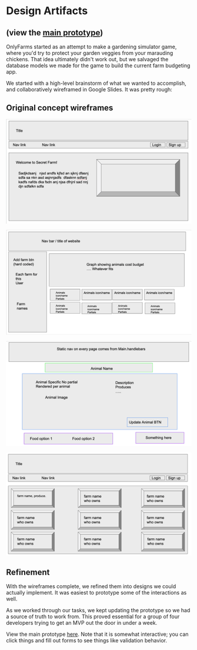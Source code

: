 # Design Artifacts

## (view the [main prototype](https://lshillman.github.io/secret-farm))

OnlyFarms started as an attempt to make a gardening simulator game, where you'd try to protect your garden veggies from your marauding chickens. That idea ultimately didn't work out, but we salvaged the database models we made for the game to build the current farm budgeting app.

We started with a high-level brainstorm of what we wanted to accomplish, and collaboratively wireframed in Google Slides. It was pretty rough:

## Original concept wireframes
![homepage wireframe](./brainstorm/landingpage.png)

![dashboard wireframe](./brainstorm/dashboard.png)

![animal page wireframe](./brainstorm/animal.png)

![farm directory wireframe](./brainstorm/allfarms.png)

## Refinement

With the wireframes complete, we refined them into designs we could actually implement. It was easiest to prototype some of the interactions as well.

As we worked through our tasks, we kept updating the prototype so we had a source of truth to work from. This proved essential for a group of four developers trying to get an MVP out the door in under a week.

View the main prototype [here](https://lshillman.github.io/secret-farm). Note that it is somewhat interactive; you can click things and fill out forms to see things like validation behavior.